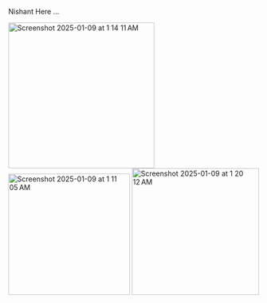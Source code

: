 Nishant Here ...





<div style = "display: inline-block">
<img width="293" alt="Screenshot 2025-01-09 at 1 14 11 AM" src="https://github.com/user-attachments/assets/5746469a-0052-44f5-a6de-37c9454e580a" />
<img width="244" alt="Screenshot 2025-01-09 at 1 11 05 AM" src="https://github.com/user-attachments/assets/a4e14b64-1b02-44e5-a193-79fb485797ec" />
  <img width="255" alt="Screenshot 2025-01-09 at 1 20 12 AM" src="https://github.com/user-attachments/assets/12647623-1ccd-4e88-960a-e9f3fa060f37" />


  
</div>



    

